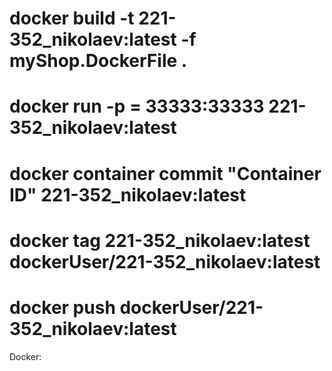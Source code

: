 # docker build -t 221-352_nikolaev:latest -f myShop.DockerFile .
# docker run -p = 33333:33333 221-352_nikolaev:latest
# docker container commit "Container ID" 221-352_nikolaev:latest
# docker tag 221-352_nikolaev:latest dockerUser/221-352_nikolaev:latest
# docker push dockerUser/221-352_nikolaev:latest

Docker: 
